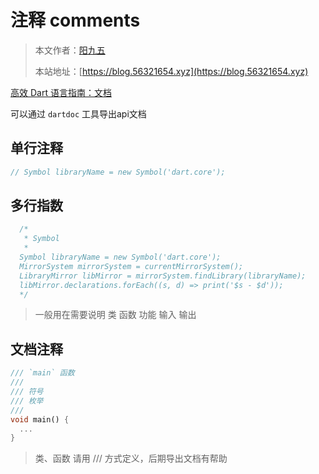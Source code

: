 # 注释 comments

> 本文作者：[阳九五](https://github.com/CN-YoungYang)
>
> 本站地址：[https://blog.56321654.xyz](https://blog.56321654.xyz)

[高效 Dart 语言指南：文档](https://dart.cn/effective-dart/documentation/)

可以通过 `dartdoc` 工具导出api文档

## 单行注释
```dart
// Symbol libraryName = new Symbol('dart.core');
```

## 多行指数
```dart
  /*
   * Symbol
   *
  Symbol libraryName = new Symbol('dart.core');
  MirrorSystem mirrorSystem = currentMirrorSystem();
  LibraryMirror libMirror = mirrorSystem.findLibrary(libraryName);
  libMirror.declarations.forEach((s, d) => print('$s - $d'));
  */
```
> 一般用在需要说明 类 函数 功能 输入 输出

## 文档注释
```dart
/// `main` 函数
///
/// 符号
/// 枚举
///
void main() {
  ...
}
```
> 类、函数 请用 /// 方式定义，后期导出文档有帮助